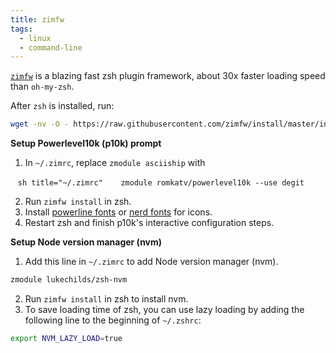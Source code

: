 ```yaml
---
title: zimfw
tags:
  - linux
  - command-line
---
```


[`zimfw`](https://github.com/zimfw/zimfw) is a blazing fast zsh plugin framework, about 30x faster loading speed than `oh-my-zsh`.

After `zsh` is installed, run:

```sh
wget -nv -O - https://raw.githubusercontent.com/zimfw/install/master/install.zsh | zsh
```

  **Setup Powerlevel10k (p10k) prompt**

  1. In `~/.zimrc`, replace `zmodule asciiship` with

   ```sh title="~/.zimrc"
   zmodule romkatv/powerlevel10k --use degit
   ```

2. Run `zimfw install` in zsh.
3. Install [powerline fonts](https://github.com/romkatv/powerlevel10k#manual) or [nerd fonts](https://www.nerdfonts.com/) for icons.
4. Restart zsh and finish p10k's interactive configuration steps.

**Setup Node version manager (nvm)**

1. Add this line in `~/.zimrc` to add Node version manager (nvm).

```sh title="~/.zimrc"
zmodule lukechilds/zsh-nvm
```

2. Run `zimfw install` in zsh to install nvm.
3. To save loading time of zsh, you can use lazy loading by adding the following line to the beginning of `~/.zshrc`:

```sh title="~/.zshrc"
export NVM_LAZY_LOAD=true
```